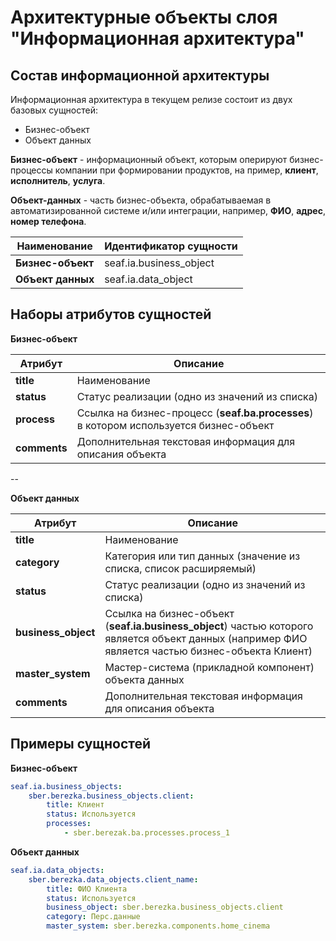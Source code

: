 # Архитектурные объекты слоя "Информационная архитектура"


## Состав информационной архитектуры
Информационная архитектура в текущем релизе состоит из двух базовых сущностей:

- Бизнес-объект
- Объект данных

**Бизнес-объект** - информационный объект, которым оперируют бизнес-процессы компании при формировании продуктов, на пример, **клиент**, **исполнитель**, **услуга**.

**Объект-данных** - часть бизнес-объекта, обрабатываемая в автоматизированной системе и/или интеграции, например, **ФИО**, **адрес**, **номер телефона**.

| Наименование  | Идентификатор сущности  |
|---------------|-------------------------|
| **Бизнес-объект** | seaf.ia.business_object |
| **Объект данных** | seaf.ia.data_object     |


## Наборы атрибутов сущностей

**Бизнес-объект**

| Атрибут  | Описание                                                                          |
|----------|-----------------------------------------------------------------------------------|
| **title**    | Наименование                                                                      |
| **status**   | Статус реализации (одно из значений из списка)                                    | 
| **process**  | Ссылка на бизнес-процесс (**seaf.ba.processes**) в котором используется бизнес-объект |
| **comments** | Дополнительная текстовая информация для описания объекта                          |
--
        
**Объект данных**

| Атрибут         | Описание                                                                                                                                        |
|-----------------|-------------------------------------------------------------------------------------------------------------------------------------------------|
| **title**           | Наименование                                                                                                                                    |
| **category**        | Категория или тип данных (значение из списка, список расширяемый)                                                                               |
| **status**          | Статус реализации (одно из значений из списка)                                                                                                  | 
| **business_object** | Ссылка на бизнес-объект (**seaf.ia.business_object**) частью которого является объект данных (например ФИО является частью бизнес-объекта Клиент) |
| **master_system**   | Мастер-система (прикладной компонент) объекта данных                                                                                            |
| **comments**        | Дополнительная текстовая информация для описания объекта                                                                                        |

## Примеры сущностей

**Бизнес-объект**
```yaml
seaf.ia.business_objects:
    sber.berezka.business_objects.client:
        title: Клиент
        status: Используется
        processes:
            - sber.berezak.ba.processes.process_1
```

**Объект данных**
```yaml
seaf.ia.data_objects:
    sber.berezka.data_objects.client_name:
        title: ФИО Клиента
        status: Используется
        business_object: sber.berezka.business_objects.client
        category: Перс.данные
        master_system: sber.berezka.components.home_cinema
```